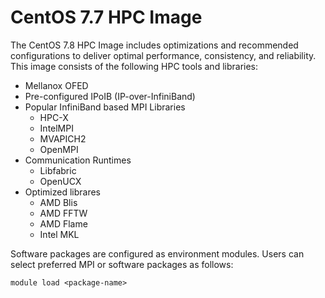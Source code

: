 # CentOS 7.7 HPC Image

The CentOS 7.8 HPC Image includes optimizations and recommended configurations to deliver optimal performance,
consistency, and reliability. This image consists of the following HPC tools and libraries:

- Mellanox OFED
- Pre-configured IPoIB (IP-over-InfiniBand)
- Popular InfiniBand based MPI Libraries
  - HPC-X
  - IntelMPI
  - MVAPICH2
  - OpenMPI
- Communication Runtimes
  - Libfabric
  - OpenUCX
- Optimized librares
  - AMD Blis
  - AMD FFTW
  - AMD Flame
  - Intel MKL

Software packages are configured as environment modules. Users can select preferred MPI or software packages as follows:

`module load <package-name>`
